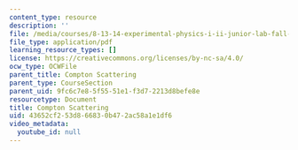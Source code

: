 ```yaml
---
content_type: resource
description: ''
file: /media/courses/8-13-14-experimental-physics-i-ii-junior-lab-fall-2016-spring-2017/43652cf253d866830b472ac58a1e1df6_MIT8_13-14F16-S17exp1.pdf
file_type: application/pdf
learning_resource_types: []
license: https://creativecommons.org/licenses/by-nc-sa/4.0/
ocw_type: OCWFile
parent_title: Compton Scattering
parent_type: CourseSection
parent_uid: 9fc6c7e8-5f55-51e1-f3d7-2213d8befe8e
resourcetype: Document
title: Compton Scattering
uid: 43652cf2-53d8-6683-0b47-2ac58a1e1df6
video_metadata:
  youtube_id: null
---
```

